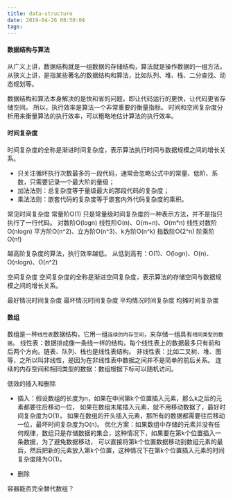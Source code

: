```yaml
---
title: data-structure
date: 2019-04-26 08:50:04
tags:
---
```

#### 数据结构与算法
从广义上讲，数据结构就是一组数据的存储结构，算法就是操作数据的一组方法。
从狭义上讲，是指某些著名的数据结构和算法，比如队列、堆、栈、二分查找、动态规划等。

数据结构和算法本身解决的是快和省的问题，即让代码运行的更快，让代码更省存储空间。
所以，执行效率是算法一个非常重要的衡量指标。
时间和空间复杂度分析用来衡量算法的执行效率，可以粗略地估计算法的执行效率。


#### 时间复杂度
时间复杂度的全称是渐进时间复杂度，表示算法执行时间与数据规模之间的增长关系。
- 只关注循环执行次数最多的一段代码，通常会忽略公式中的常量、低阶、系数，只需要记录一个最大阶的量级；
- 加法法则：总复杂度等于量级最大的那段代码的复杂度；
- 乘法法则：嵌套代码的复杂度等于嵌套内外代码复杂度的乘积。

常见时间复杂度
常量阶O(1) 只是常量级时间复杂度的一种表示方法，并不是指只执行了一行代码。
对数阶O(logn)
线性阶O(n)、O(m+n)、O(m*n)
线性对数阶O(nlogn)
平方阶O(n^2)、立方阶O(n^3)、k方阶O(n^k)
指数阶O(2^n)
阶乘阶O(n!)

越高阶复杂度的算法，执行效率越低。
从低到高有：O(1)、O(logn)、O(n)、O(nlogn)、O(n^2)

空间复杂度
空间复杂度的全称是渐进空间复杂度，表示算法的存储空间与数据规模之间的增长关系。

最好情况时间复杂度
最坏情况时间复杂度
平均情况时间复杂度
均摊时间复杂度

#### 数组
数组是一种`线性表`数据结构，它用一组`连续的内存空间`，来存储一组具有`相同类型的数据`。
线性表：数据排成像一条线一样的结构，每个线性表上的数据最多只有前和后两个方向。链表、队列、栈也是线性表结构。
非线性表：比如二叉树、堆、图等，之所以叫非线性，是因为在非线性表中数据之间并不是简单的前后关系。
连续的内存空间和相同类型的数据：数组根据下标可以随机访问。

低效的插入和删除
- 插入：假设数组的长度为n，如果在中间第k个位置插入元素，那么k之后的元素都要往后移动一位，
如果在数组末尾插入元素，就不用移动数据了，最好时间复杂度为O(1)，
如果在数组的开头插入元素，那所有的数据都需要往后移动一位，最坏时间复杂度为O(n)。
优化方案：如果数组中存储的元素并没有任何规律，数组只是存储数据的集合，这种情况下，如果要在第k个位置插入一条数据，为了避免数据移动，
可以直接将第k个位置数据移动到数组元素的最后，然后把新的元素放入第k个位置，这种情况下在第k个位置插入元素的时间复杂度降为O(1)。

- 删除

容器能否完全替代数组？


